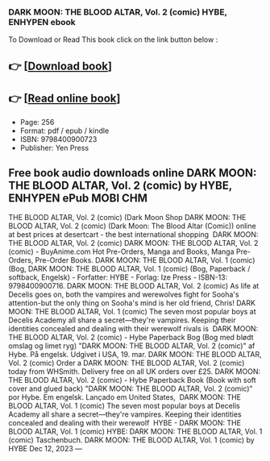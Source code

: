### DARK MOON: THE BLOOD ALTAR, Vol. 2 (comic) HYBE, ENHYPEN ebook

To Download or Read This book click on the link button below :

## 👉  [**[Download book](http://filesbooks.info/download.php?group=book&from=github.com&id=703433&lnk=1066 "Download book")**]

## 👉  [**[Read online book](http://filesbooks.info/download.php?group=book&from=github.com&id=703433&lnk=1066 "Read online book")**]


* Page: 256
* Format: pdf / epub / kindle
* ISBN: 9798400900723
* Publisher: Yen Press



## Free book audio downloads online DARK MOON: THE BLOOD ALTAR, Vol. 2 (comic) by HYBE, ENHYPEN ePub MOBI CHM



 THE BLOOD ALTAR, Vol. 2 (comic) (Dark Moon Shop DARK MOON: THE BLOOD ALTAR, Vol. 2 (comic) (Dark Moon: The Blood Altar (Comic)) online at best prices at desertcart - the best international shopping 
 DARK MOON: THE BLOOD ALTAR, Vol. 2 (comic) DARK MOON: THE BLOOD ALTAR, Vol. 2 (comic) - BuyAnime.com Hot Pre-Orders, Manga and Books, Manga Pre-Orders, Pre-Order Books.
 DARK MOON: THE BLOOD ALTAR, Vol. 1 (comic) (Bog, DARK MOON: THE BLOOD ALTAR, Vol. 1 (comic) (Bog, Paperback / softback, Engelsk) - Forfatter: HYBE - Forlag: Ize Press - ISBN-13: 9798400900716.
 DARK MOON: THE BLOOD ALTAR, Vol. 2 (comic) As life at Decelis goes on, both the vampires and werewolves fight for Sooha&#039;s attention-but the only thing on Sooha&#039;s mind is her old friend, Chris!
 DARK MOON: THE BLOOD ALTAR, Vol. 1 (comic) The seven most popular boys at Decelis Academy all share a secret—they&#039;re vampires. Keeping their identities concealed and dealing with their werewolf rivals is 
 DARK MOON: THE BLOOD ALTAR, Vol. 2 (comic) - Hybe Paperback Bog (Bog med blødt omslag og limet ryg) &quot;DARK MOON: THE BLOOD ALTAR, Vol. 2 (comic)&quot; af Hybe. På engelsk. Udgivet i USA, 19. mar.
 DARK MOON: THE BLOOD ALTAR, Vol. 2 (comic) Order a DARK MOON: THE BLOOD ALTAR, Vol. 2 (comic) today from WHSmith. Delivery free on all UK orders over £25.
 DARK MOON: THE BLOOD ALTAR, Vol. 2 (comic) - Hybe Paperback Book (Book with soft cover and glued back) &quot;DARK MOON: THE BLOOD ALTAR, Vol. 2 (comic)&quot; por Hybe. Em engelsk. Lançado em United States, 
 DARK MOON: THE BLOOD ALTAR, Vol. 1 (comic) The seven most popular boys at Decelis Academy all share a secret—they&#039;re vampires. Keeping their identities concealed and dealing with their werewolf 
 HYBE - DARK MOON: THE BLOOD ALTAR, Vol. 1 (comic) HYBE: DARK MOON: THE BLOOD ALTAR, Vol. 1 (comic) Taschenbuch.
 DARK MOON: THE BLOOD ALTAR, Vol. 1 (comic) by HYBE Dec 12, 2023 —





